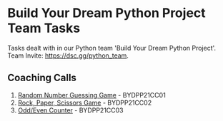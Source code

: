 # Build Your Dream Python Project Team Tasks

Tasks dealt with in our Python team 'Build Your Dream Python Project'.<br>
Team Invite: https://dsc.gg/python_team.

## Coaching Calls
<ol>
 <li><a href="https://github.com/lxndroc/python-team/blob/main/BYDPP21CC01-guessing_game.py">Random Number Guessing Game</a> - BYDPP21CC01</li>
 <li><a href="https://github.com/lxndroc/python-team/blob/main/BYDPP21CC02-rps_game.py">Rock, Paper, Scissors Game</a> - BYDPP21CC02</li>
 <li><a href="https://github.com/lxndroc/python-team/blob/main/BYDPP21CC03-odd_even_counter.py">Odd/Even Counter</a> - BYDPP21CC03</li>
</ol>
